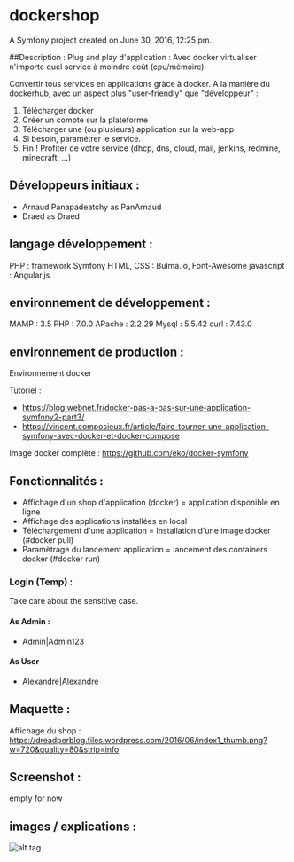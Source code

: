 dockershop
==========
A Symfony project created on June 30, 2016, 12:25 pm.

##Description :
Plug and play d'application : Avec docker virtualiser n'importe quel service à moindre coût (cpu/mémoire).

Convertir tous services en applications gràce à docker. A la manière du dockerhub, avec un aspect plus "user-friendly" que "développeur" :

1) Télécharger docker
2) Créer un compte sur la plateforme
3) Télécharger une (ou plusieurs) application sur la web-app
4) Si besoin, paramétrer le service.
5) Fin ! Profiter de votre service (dhcp, dns, cloud, mail, jenkins, redmine, minecraft, ...)

## Développeurs initiaux :

- Arnaud Panapadeatchy as PanArnaud
- Draed as Draed

## langage développement :

PHP : framework Symfony
HTML, CSS : Bulma.io, Font-Awesome
javascript : Angular.js

## environnement de développement :

MAMP : 3.5
PHP :  7.0.0
APache : 2.2.29
Mysql : 5.5.42
curl : 7.43.0

## environnement de production : 

Environnement docker

Tutoriel  : 
- https://blog.webnet.fr/docker-pas-a-pas-sur-une-application-symfony2-part3/
- https://vincent.composieux.fr/article/faire-tourner-une-application-symfony-avec-docker-et-docker-compose

Image docker complète : https://github.com/eko/docker-symfony

## Fonctionnalités :

- Affichage d'un shop d'application (docker) = application disponible en ligne
- Affichage des applications installées en local
- Téléchargement d'une application = Installation d'une image docker (#docker pull)
- Paramètrage du lancement application = lancement des containers docker (#docker run)

### Login (Temp) :
Take care about the sensitive case.

#### As Admin : 
- Admin|Admin123

#### As User
- Alexandre|Alexandre

## Maquette :

Affichage du shop :
https://dreadperblog.files.wordpress.com/2016/06/index1_thumb.png?w=720&quality=80&strip=info


## Screenshot :

empty for now

## images / explications :

![alt tag](https://raw.githubusercontent.com/Draed/dockershop/master/explain_images/explainshop.png)

